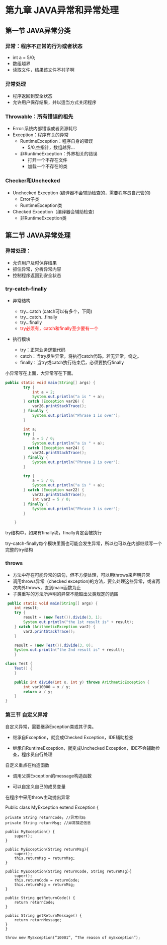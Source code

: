 # 第九章 JAVA异常和异常处理



## 第一节 JAVA异常分类



### 异常：程序不正常的行为或者状态

- int  a = 5/0;
- 数组越界
- 读取文件，结果该文件不村子啊

### 异常处理

- 程序返回到安全状态
- 允许用户保存结果，并以适当方式关闭程序



### Throwable：所有错误的祖先

- Error:系统内部错误或者资源耗尽
- Exception：程序有关的异常
  - RuntimeException：程序自身的错误
    - 5/0,空指针，数组越界...
  - 非RuntimeException：外界相关的错误
    - 打开一个不存在文件
    - 加载一个不存在的类



### Checker和Unchecked

- Unchecked Exception	(编译器不会辅助检查的，需要程序员自己管的)
  - Error子类
  - RuntimeException类
- Checked Exception（编译器会辅助检查）
  - 非RuntimeException类



## 第二节 JAVA异常处理

### 异常处理：

- 允许用户及时保存结果
- 抓住异常，分析异常内容
- 控制程序返回到安全状态



### try-catch-finally

- 异常结构

  - try...catch	(catch可以有多个，下同)
  - try...catch...finally
  - try...finally
  - <font color = 'red'>try必须有，catch和finally至少要有一个</font>

- 执行模块
  - try：正常业务逻辑代码
  - catch：当try发生异常，将执行catch代码。若无异常，绕之。
  - finally：当try或catch执行结束后，必须要执行finally
  
  

  

小异常写在上面，大异常写在下面。

```java
public static void main(String[] args) {
    	try {
            int a = 2;
            System.out.println("a is " + a);
        } catch (Exception var26) {
            var26.printStackTrace();
        } finally {
            System.out.println("Phrase 1 is over");
        }

        int a;
        try {
            a = 5 / 0;
            System.out.println("a is " + a);
        } catch (Exception var24) {
            var24.printStackTrace();
        } finally {
            System.out.println("Phrase 2 is over");
        }

        try {
            a = 5 / 0;
            System.out.println("a is " + a);
        } catch (Exception var22) {
            var22.printStackTrace();
            int var2 = 5 / 0;
        } finally {
            System.out.println("Phrase 3 is over");
        }

    }
```



try结构中，如果有finally块，finally肯定会被执行

try-catch-finally每个模块里面也可能会发生异常，所以也可以在内部继续写一个完整的try结构



### throws

- 方法中存在可能异常的语句，但不方便处理，可以用throws来声明异常
- 调用throws异常（checked exception)的方法，要么处理这些异常，或者再次向外throws，直到main函数为止
- 子类重写的方法所声明的异常不能超出父类规定的范围

```java
 public static void main(String[] args) {
    int result;
    try {
        result = (new Test()).divide(3, 1);
        System.out.println("the 1st result is" + result);
    } catch (ArithmeticException var2) {
        var2.printStackTrace();
    }

    result = (new Test()).divide(3, 0);
    System.out.println("the 2nd result is" + result);
    }

class Test {
    Test() {
    }

    public int divide(int x, int y) throws ArithmeticException {
        int var10000 = x / y;
        return x / y;
    }
}

```



### 第三节 自定义异常

自定义异常，需要继承Exception类或其子类。

- 继承自Exception，就变成Checked Exception，IDE辅助检查

- 继承自RuntimeException，就变成Unchecked Exception，IDE不会辅助检查，程序员自行处理

自定义重点在构造函数

- 调用父类Exception的message构造函数

- 可以自定义自己的成员变量

在程序中采用throw主动抛出异常

Public class MyException extend Exception {
    
    private String returnCode; //异常代码
    private String returnMsg; //异常描述信息
     
    public MyException() {
        super();
    }
     
    public MyException(String returnMsg){
        super();
        this.returnMsg = returnMsg;
    }
     
    public MyException(String returnCode, String returnMsg){
        super();
        this.returnCode = returnCode;
        this.returnMsg = returnMsg;
    }
     
    public String getReturnCode() {
        return returnCode;
    }
    
    public String getReturnMessage() {
        return returnMessage;
    }
    }
    
    throw new MyException(“10001”, “The reason of myException”);


